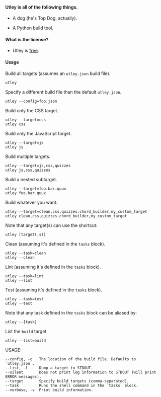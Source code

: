 #### Utley is all of the following things.

+ A dog (he's Top Dog, actually).

+ A Python build tool.

#### What is the license?
+ Utley is [free][wtfpl].

[wtfpl]: http://www.wtfpl.net/

#### Usage

Build all targets (assumes an `utley.json` build file).

    utley

Specify a different build file than the default `utley.json`.

    utley --config=foo.json

Build only the CSS target.

    utley --target=css
    utley css

Build only the JavaScript target.

    utley --target=js
    utley js

Build multiple targets.

    utley --target=js,css,quizzes
    utley js,css,quizzes

Build a nested subtarget.

    utley --target=foo.bar.quux
    utley foo.bar.quux

Build whatever you want.

    utley --target=clean,css,quizzes.chord_builder,my_custom_target
    utley clean,css,quizzes.chord_builder,my_custom_target

Note that any target(s) can use the shortcut:

    utley [target(,s)]

Clean (assuming it's defined in the `tasks` block).

    utley --task=clean
    utley --clean

Lint (assuming it's defined in the `tasks` block).

    utley --task=lint
    utley --lint

Test (assuming it's defined in the `tasks` block).

    utley --task=test
    utley --test

Note that any task defined in the `tasks` block can be aliased by:

    utley --[task]

List the `build` target.

    utley --list=build

USAGE:

    --config, -c   The location of the build file. Defaults to `utley.json`.
    --list, -l     Dump a target to STDOUT.
    --silent       Does not print log information to STDOUT (will print ERROR messages).
    --target       Specify build targets (comma-separated).
    --task         Runs the shell command in the `tasks` block.
    --verbose, -v  Print build information.

